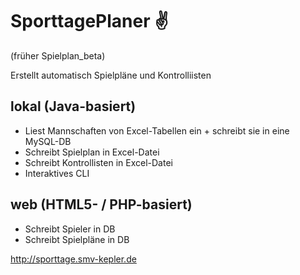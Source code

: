 SporttagePlaner :v:
==============
(früher Spielplan_beta)


Erstellt automatisch Spielpläne und Kontrolliisten

## lokal (Java-basiert)
* Liest Mannschaften von Excel-Tabellen ein + schreibt sie in eine MySQL-DB
* Schreibt Spielplan in Excel-Datei
* Schreibt Kontrollisten in Excel-Datei
* Interaktives CLI

## web (HTML5- / PHP-basiert)
* Schreibt Spieler in DB
* Schreibt Spielpläne in DB

http://sporttage.smv-kepler.de
